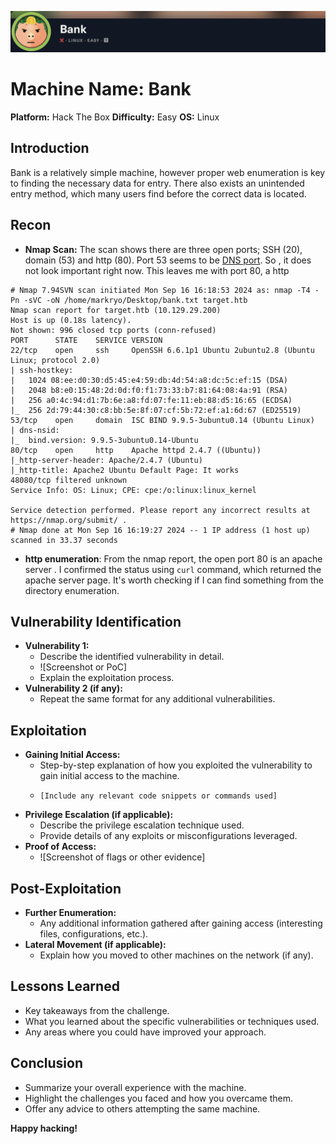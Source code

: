 ![](assets/Pasted%20image%2020240916161809.png)
# Machine Name: Bank
**Platform:** Hack The Box
**Difficulty:** Easy
**OS:** Linux

## Introduction

Bank is a relatively simple machine, however proper web enumeration is key to finding the necessary data for entry. There also exists an unintended entry method, which many users find before the correct data is located.
## Recon

* **Nmap Scan:** 
The scan shows there are three open ports; SSH (20), domain (53) and http (80). Port 53 seems to be [DNS port](https://www.cbtnuggets.com/common-ports/what-is-port-53). So , it does not look important right now. This leaves me with port 80, a http
```shell
# Nmap 7.94SVN scan initiated Mon Sep 16 16:18:53 2024 as: nmap -T4 -Pn -sVC -oN /home/markryo/Desktop/bank.txt target.htb
Nmap scan report for target.htb (10.129.29.200)
Host is up (0.18s latency).
Not shown: 996 closed tcp ports (conn-refused)
PORT      STATE    SERVICE VERSION
22/tcp    open     ssh     OpenSSH 6.6.1p1 Ubuntu 2ubuntu2.8 (Ubuntu Linux; protocol 2.0)
| ssh-hostkey: 
|   1024 08:ee:d0:30:d5:45:e4:59:db:4d:54:a8:dc:5c:ef:15 (DSA)
|   2048 b8:e0:15:48:2d:0d:f0:f1:73:33:b7:81:64:08:4a:91 (RSA)
|   256 a0:4c:94:d1:7b:6e:a8:fd:07:fe:11:eb:88:d5:16:65 (ECDSA)
|_  256 2d:79:44:30:c8:bb:5e:8f:07:cf:5b:72:ef:a1:6d:67 (ED25519)
53/tcp    open     domain  ISC BIND 9.9.5-3ubuntu0.14 (Ubuntu Linux)
| dns-nsid: 
|_  bind.version: 9.9.5-3ubuntu0.14-Ubuntu
80/tcp    open     http    Apache httpd 2.4.7 ((Ubuntu))
|_http-server-header: Apache/2.4.7 (Ubuntu)
|_http-title: Apache2 Ubuntu Default Page: It works
48080/tcp filtered unknown
Service Info: OS: Linux; CPE: cpe:/o:linux:linux_kernel

Service detection performed. Please report any incorrect results at https://nmap.org/submit/ .
# Nmap done at Mon Sep 16 16:19:27 2024 -- 1 IP address (1 host up) scanned in 33.37 seconds
```

- **http enumeration**:
From the nmap report, the open port 80 is an apache server . I confirmed the status using `curl` command, which returned the apache server page. It's worth checking if I can find something from the directory enumeration.


## Vulnerability Identification

* **Vulnerability 1:**
    * Describe the identified vulnerability in detail.
    * ![Screenshot or PoC]
    * Explain the exploitation process.
* **Vulnerability 2 (if any):**
    * Repeat the same format for any additional vulnerabilities.

## Exploitation

* **Gaining Initial Access:**
    * Step-by-step explanation of how you exploited the vulnerability to gain initial access to the machine.
    * ```
      [Include any relevant code snippets or commands used]
      ```
* **Privilege Escalation (if applicable):**
    * Describe the privilege escalation technique used.
    * Provide details of any exploits or misconfigurations leveraged.
* **Proof of Access:**
    * ![Screenshot of flags or other evidence]

## Post-Exploitation

* **Further Enumeration:**
    * Any additional information gathered after gaining access (interesting files, configurations, etc.).
* **Lateral Movement (if applicable):**
    * Explain how you moved to other machines on the network (if any).

## Lessons Learned

* Key takeaways from the challenge.
* What you learned about the specific vulnerabilities or techniques used.
* Any areas where you could have improved your approach.

## Conclusion

* Summarize your overall experience with the machine.
* Highlight the challenges you faced and how you overcame them.
* Offer any advice to others attempting the same machine.

**Happy hacking!**